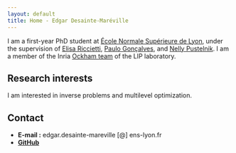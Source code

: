 ```yaml
---
layout: default
title: Home - Edgar Desainte-Maréville
---
```



I am a first-year PhD student at [École Normale Supérieure de Lyon](https://www.ens-lyon.fr/), under the supervision of [Elisa Riccietti](https://perso.ens-lyon.fr/elisa.riccietti/), [Paulo Gonçalves](http://perso.ens-lyon.fr/paulo.goncalves/), and [Nelly Pustelnik](http://perso.ens-lyon.fr/nelly.pustelnik/). I am a member of the Inria [Ockham team](https://team.inria.fr/ockham/) of the LIP laboratory.

## Research interests

I am interested in inverse problems and multilevel optimization.

## Contact
- **E-mail :** edgar.desainte-mareville [@] ens-lyon.fr
- **[GitHub](https://github.com/EdgarDesainteMareville)**